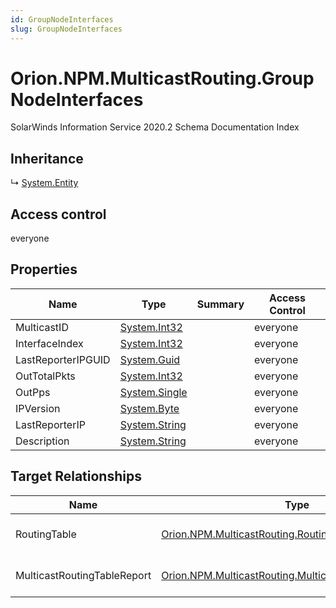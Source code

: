 ```yaml
---
id: GroupNodeInterfaces
slug: GroupNodeInterfaces
---
```


# Orion.NPM.MulticastRouting.GroupNodeInterfaces

SolarWinds Information Service 2020.2 Schema Documentation Index

## Inheritance

↳ [System.Entity](./../System/Entity)

## Access control

everyone

## Properties

| Name | Type | Summary | Access Control |
| ------ | ------ | ------ | ------ |
| MulticastID | [System.Int32](https://docs.microsoft.com/en-us/dotnet/api/system.int32) |  | everyone |
| InterfaceIndex | [System.Int32](https://docs.microsoft.com/en-us/dotnet/api/system.int32) |  | everyone |
| LastReporterIPGUID | [System.Guid](https://docs.microsoft.com/en-us/dotnet/api/system.guid) |  | everyone |
| OutTotalPkts | [System.Int32](https://docs.microsoft.com/en-us/dotnet/api/system.int32) |  | everyone |
| OutPps | [System.Single](https://docs.microsoft.com/en-us/dotnet/api/system.single) |  | everyone |
| IPVersion | [System.Byte](https://docs.microsoft.com/en-us/dotnet/api/system.byte) |  | everyone |
| LastReporterIP | [System.String](https://docs.microsoft.com/en-us/dotnet/api/system.string) |  | everyone |
| Description | [System.String](https://docs.microsoft.com/en-us/dotnet/api/system.string) |  | everyone |

## Target Relationships

| Name | Type | Notes |
| ------ | ------ | ------ |
| RoutingTable | [Orion.NPM.MulticastRouting.RoutingTable](./../Orion.NPM.MulticastRouting/RoutingTable) | Defined by relationship Orion.NPM.MulticastRouting.RoutingTableReferencesGroupNodeInterfaces (System.Reference) |
| MulticastRoutingTableReport | [Orion.NPM.MulticastRouting.MulticastRoutingTableReport](./../Orion.NPM.MulticastRouting/MulticastRoutingTableReport) | Defined by relationship Orion.NPM.MulticastRouting.MulticastRoutingTableReportHostsGroupNodeInterfaces (System.Hosting) |

